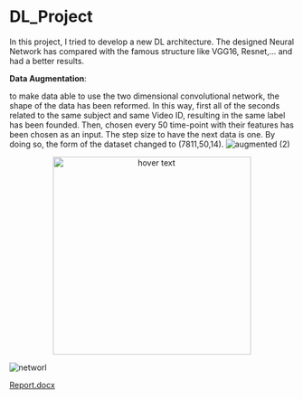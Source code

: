 # DL_Project
In this project, I tried to develop a new DL architecture. The designed Neural Network has compared with the famous structure like VGG16, Resnet,... and had a better results.

**Data Augmentation**:

to make data able to use the two dimensional convolutional network, the shape of the data has been reformed. In this way, first all of the seconds related to the same subject and same Video ID, resulting in the same label has been founded. Then, chosen every 50 time-point with their features has been chosen as an input. The step size to have the next data is one. By doing so, the form of the dataset changed to (7811,50,14). 
![augmented (2)](https://user-images.githubusercontent.com/80203915/196021071-76a04ddf-c28e-4e37-8598-fb967bf3edcc.jpg)

<p align="center">
  <img src="[your_relative_path_here](https://user-images.githubusercontent.com/80203915/196021262-0709f2ef-262d-4cdb-88aa-0609bcce1ea8.jpg)" width="350" title="hover text">
</p>

![networl](https://user-images.githubusercontent.com/80203915/196021262-0709f2ef-262d-4cdb-88aa-0609bcce1ea8.jpg)

[Report.docx](https://github.com/mahdieghane/DL_Project/files/9793663/Report.docx)
